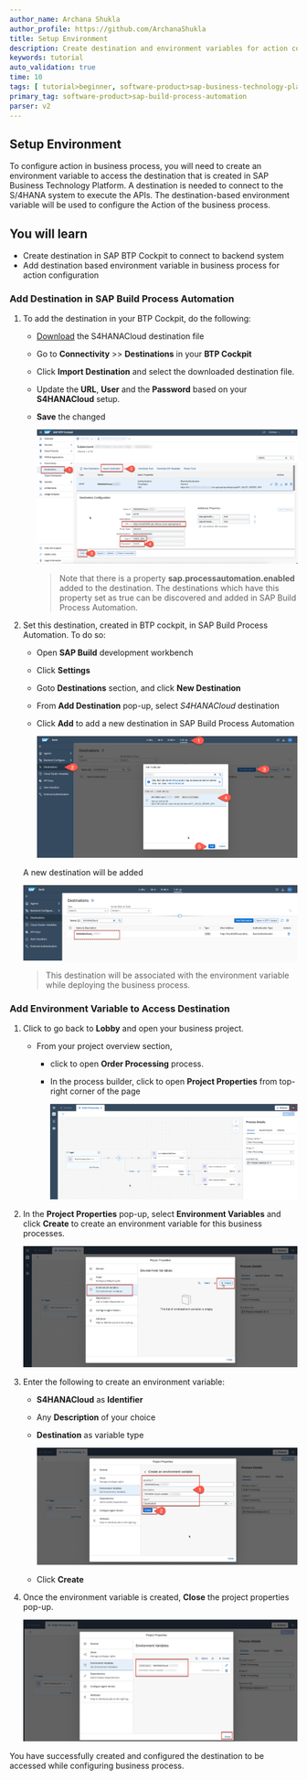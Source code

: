 ```yaml
---
author_name: Archana Shukla
author_profile: https://github.com/ArchanaShukla
title: Setup Environment
description: Create destination and environment variables for action configuration
keywords: tutorial
auto_validation: true
time: 10
tags: [ tutorial>beginner, software-product>sap-business-technology-platform]
primary_tag: software-product>sap-build-process-automation
parser: v2
---
```


## Setup Environment
To configure action in business process, you will need to create an environment variable to access the destination that is created in SAP Business Technology Platform. A destination is needed to connect to the S/4HANA system to execute the APIs. The destination-based environment variable will be used to configure the Action of the business process.

## You will learn
  - Create destination in SAP BTP Cockpit to connect to backend system
  - Add destination based environment variable in business process for action configuration


### Add Destination in SAP Build Process Automation

1. To add the destination in your BTP Cockpit, do the following:

    - [Download](S4HANACloud) the S4HANACloud destination file
    - Go to **Connectivity** >> **Destinations** in your **BTP Cockpit**
    - Click **Import Destination** and select the downloaded destination file.
    - Update the **URL**, **User** and the **Password** based on your **S4HANACloud** setup.
    - **Save** the changed

        ![](destination_01a.png)

        > Note that there is a property **sap.processautomation.enabled** added to the destination. The destinations which have this property set as true can be discovered and added in SAP Build Process Automation.

2. Set this destination, created in BTP cockpit, in SAP Build Process Automation. To do so:

    - Open **SAP Build** development workbench
    - Click **Settings**
    - Goto **Destinations** section, and click **New Destination**
    - From **Add Destination** pop-up, select *S4HANACloud* destination
    - Click **Add** to add a new destination in SAP Build Process Automation

        ![](destination_02.png)

    A new destination will be added

      ![](destination_03.png)

    > This destination will be associated with the environment variable while deploying the business process.


### Add Environment Variable to Access Destination

1. Click to go back to **Lobby** and open your business project.
    - From your project overview section,
        - click to open **Order Processing** process.
        - In the process builder, click to open **Project Properties** from top-right corner of the page

            ![](destination_04.png)

2. In the **Project Properties** pop-up, select **Environment Variables** and click **Create** to create an environment variable for this business processes.

      ![](destination_05.png)

3. Enter the following to create an environment variable:

    - **S4HANACloud** as **Identifier**
    - Any **Description** of your choice
    - **Destination** as variable type

      ![](destination_05a.png)

    - Click **Create**

4. Once the environment variable is created, **Close** the project properties pop-up.

    ![](destination_06.png)

You have successfully created and configured the destination to be accessed while configuring business process.
